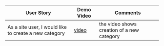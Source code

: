 

| User Story | Demo Video | Comments |
| --- | --- |----| 
| As a site user, I would like to create a new category | [video](https://github.com/user-attachments/assets/5e740193-f055-4e73-8838-d180072a5e49) |the video shows creation of a new category|
